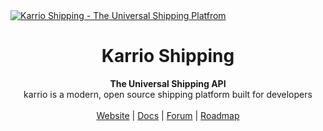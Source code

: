 <a href="https://karrio.io" target="_blank">
  <picture>
    <source media="(prefers-color-scheme: dark)" srcset="https://user-images.githubusercontent.com/10974180/220461790-a7008191-3dd1-4d6d-ae1b-7639998aead4.svg" />
    <img alt="Karrio Shipping - The Universal Shipping Platfrom" src="https://user-images.githubusercontent.com/10974180/220461802-47318876-5a68-4596-ab9c-d3c22d14e6c7.svg" />
  </picture>
</a>

<div align="center">
  <h1>Karrio Shipping</h1>
</div>

<div align="center">
  <strong>The Universal Shipping API</strong>
</div>

<div align="center">
  karrio is a modern, open source shipping platform built for developers
</div>

<br>

<div align="center">
  <a href="https://karrio.io/">Website</a>
  <span> | </span>
  <a href="https://docs.karrio.io">Docs</a>
  <span> | </span>
  <a href="https://github.com/orgs/karrioapi/discussions">Forum</a>
  <span> | </span>
  <a href="https://github.com/orgs/karrioapi/projects/12">Roadmap</a>
</div>
